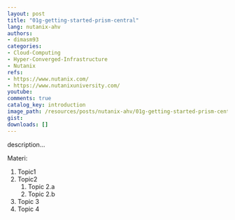 ```yaml
---
layout: post
title: "01g-getting-started-prism-central"
lang: nutanix-ahv
authors:
- dimasm93
categories:
- Cloud-Computing
- Hyper-Converged-Infrastructure
- Nutanix
refs: 
- https://www.nutanix.com/
- https://www.nutanixuniversity.com/
youtube: 
comments: true
catalog_key: introduction
image_path: /resources/posts/nutanix-ahv/01g-getting-started-prism-central
gist: 
downloads: []
---
```



description...

<!--more-->

Materi: 

1. Topic1
2. Topic2
    1. Topic 2.a
    2. Topic 2.b
3. Topic 3
4. Topic 4